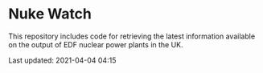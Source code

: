 # Nuke Watch

This repository includes code for retrieving the latest information available on the output of EDF nuclear power plants in the UK.

Last updated: 2021-04-04 04:15